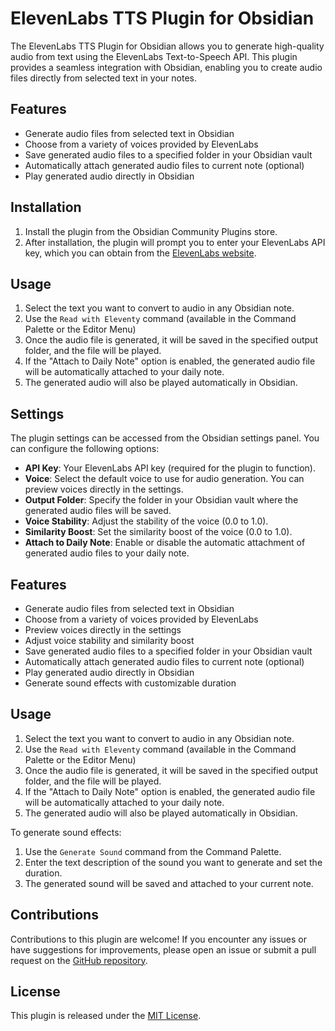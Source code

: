 # ElevenLabs TTS Plugin for Obsidian

The ElevenLabs TTS Plugin for Obsidian allows you to generate high-quality audio from text using the ElevenLabs Text-to-Speech API. This plugin provides a seamless integration with Obsidian, enabling you to create audio files directly from selected text in your notes.

## Features

- Generate audio files from selected text in Obsidian
- Choose from a variety of voices provided by ElevenLabs
- Save generated audio files to a specified folder in your Obsidian vault
- Automatically attach generated audio files to current note (optional)
- Play generated audio directly in Obsidian

## Installation

1. Install the plugin from the Obsidian Community Plugins store.
2. After installation, the plugin will prompt you to enter your ElevenLabs API key, which you can obtain from the [ElevenLabs website](https://elevenlabs.io/).

## Usage

1. Select the text you want to convert to audio in any Obsidian note.
2. Use the `Read with Eleventy` command (available in the Command Palette or the Editor Menu)
3. Once the audio file is generated, it will be saved in the specified output folder, and the file will be played.
6. If the "Attach to Daily Note" option is enabled, the generated audio file will be automatically attached to your daily note.
7. The generated audio will also be played automatically in Obsidian.

## Settings

The plugin settings can be accessed from the Obsidian settings panel. You can configure the following options:

- **API Key**: Your ElevenLabs API key (required for the plugin to function).
- **Voice**: Select the default voice to use for audio generation. You can preview voices directly in the settings.
- **Output Folder**: Specify the folder in your Obsidian vault where the generated audio files will be saved.
- **Voice Stability**: Adjust the stability of the voice (0.0 to 1.0).
- **Similarity Boost**: Set the similarity boost of the voice (0.0 to 1.0).
- **Attach to Daily Note**: Enable or disable the automatic attachment of generated audio files to your daily note.

## Features

- Generate audio files from selected text in Obsidian
- Choose from a variety of voices provided by ElevenLabs
- Preview voices directly in the settings
- Adjust voice stability and similarity boost
- Save generated audio files to a specified folder in your Obsidian vault
- Automatically attach generated audio files to current note (optional)
- Play generated audio directly in Obsidian
- Generate sound effects with customizable duration

## Usage

1. Select the text you want to convert to audio in any Obsidian note.
2. Use the `Read with Eleventy` command (available in the Command Palette or the Editor Menu)
3. Once the audio file is generated, it will be saved in the specified output folder, and the file will be played.
4. If the "Attach to Daily Note" option is enabled, the generated audio file will be automatically attached to your daily note.
5. The generated audio will also be played automatically in Obsidian.

To generate sound effects:
1. Use the `Generate Sound` command from the Command Palette.
2. Enter the text description of the sound you want to generate and set the duration.
3. The generated sound will be saved and attached to your current note.

## Contributions

Contributions to this plugin are welcome! If you encounter any issues or have suggestions for improvements, please open an issue or submit a pull request on the [GitHub repository](https://github.com/glebis/obsidian-elevenlabs-tts).

## License

This plugin is released under the [MIT License](https://opensource.org/licenses/MIT).
